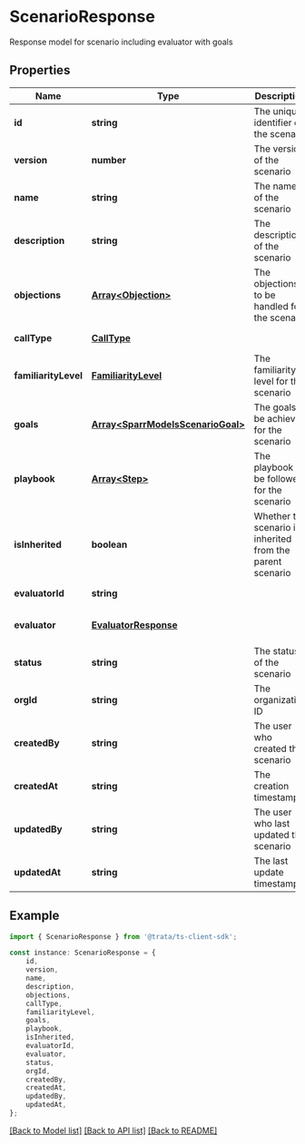 # ScenarioResponse

Response model for scenario including evaluator with goals

## Properties

Name | Type | Description | Notes
------------ | ------------- | ------------- | -------------
**id** | **string** | The unique identifier of the scenario | [default to undefined]
**version** | **number** | The version of the scenario | [default to undefined]
**name** | **string** | The name of the scenario | [default to undefined]
**description** | **string** | The description of the scenario | [default to undefined]
**objections** | [**Array&lt;Objection&gt;**](Objection.md) | The objections to be handled for the scenario | [default to undefined]
**callType** | [**CallType**](CallType.md) |  | [default to undefined]
**familiarityLevel** | [**FamiliarityLevel**](FamiliarityLevel.md) | The familiarity level for this scenario | [default to undefined]
**goals** | [**Array&lt;SparrModelsScenarioGoal&gt;**](SparrModelsScenarioGoal.md) | The goals to be achieved for the scenario | [default to undefined]
**playbook** | [**Array&lt;Step&gt;**](Step.md) | The playbook to be followed for the scenario | [default to undefined]
**isInherited** | **boolean** | Whether the scenario is inherited from the parent scenario | [default to undefined]
**evaluatorId** | **string** |  | [default to undefined]
**evaluator** | [**EvaluatorResponse**](EvaluatorResponse.md) |  | [optional] [default to undefined]
**status** | **string** | The status of the scenario | [default to undefined]
**orgId** | **string** | The organization ID | [default to undefined]
**createdBy** | **string** | The user who created the scenario | [default to undefined]
**createdAt** | **string** | The creation timestamp | [default to undefined]
**updatedBy** | **string** | The user who last updated the scenario | [default to undefined]
**updatedAt** | **string** | The last update timestamp | [default to undefined]

## Example

```typescript
import { ScenarioResponse } from '@trata/ts-client-sdk';

const instance: ScenarioResponse = {
    id,
    version,
    name,
    description,
    objections,
    callType,
    familiarityLevel,
    goals,
    playbook,
    isInherited,
    evaluatorId,
    evaluator,
    status,
    orgId,
    createdBy,
    createdAt,
    updatedBy,
    updatedAt,
};
```

[[Back to Model list]](../README.md#documentation-for-models) [[Back to API list]](../README.md#documentation-for-api-endpoints) [[Back to README]](../README.md)
